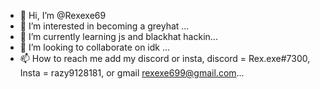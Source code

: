 - 👋 Hi, I’m @Rexexe69
- 👀 I’m interested in becoming a greyhat ...
- 🌱 I’m currently learning js and blackhat hackin...
- 💞️ I’m looking to collaborate on idk ...
- 📫 How to reach me add my discord or insta, discord = Rex.exe#7300, Insta = razy9128181, or gmail rexexe699@gmail.com...

<!---
Rexexe69/Rexexe69 is a ✨ special ✨ repository because its `README.md` (this file) appears on your GitHub profile.
You can click the Preview link to take a look at your changes.
--->
